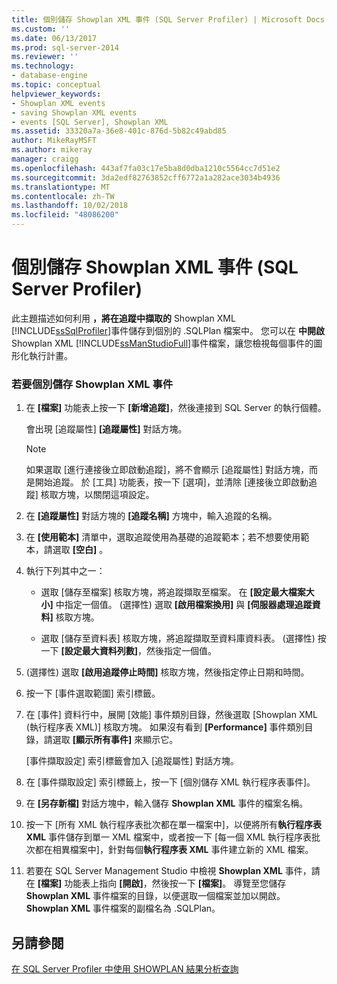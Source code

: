 ```yaml
---
title: 個別儲存 Showplan XML 事件 (SQL Server Profiler) | Microsoft Docs
ms.custom: ''
ms.date: 06/13/2017
ms.prod: sql-server-2014
ms.reviewer: ''
ms.technology:
- database-engine
ms.topic: conceptual
helpviewer_keywords:
- Showplan XML events
- saving Showplan XML events
- events [SQL Server], Showplan XML
ms.assetid: 33320a7a-36e8-401c-876d-5b82c49abd85
author: MikeRayMSFT
ms.author: mikeray
manager: craigg
ms.openlocfilehash: 443af7fa03c17e5ba8d0dba1210c5564cc7d51e2
ms.sourcegitcommit: 3da2edf82763852cff6772a1a282ace3034b4936
ms.translationtype: MT
ms.contentlocale: zh-TW
ms.lasthandoff: 10/02/2018
ms.locfileid: "48086200"
---
```

# <a name="save-showplan-xml-events-separately-sql-server-profiler"></a>個別儲存 Showplan XML 事件 (SQL Server Profiler)
  此主題描述如何利用 **，將在追蹤中擷取的** Showplan XML [!INCLUDE[ssSqlProfiler](../../includes/sssqlprofiler-md.md)]事件儲存到個別的 .SQLPlan 檔案中。 您可以在 **中開啟** Showplan XML [!INCLUDE[ssManStudioFull](../../includes/ssmanstudiofull-md.md)]事件檔案，讓您檢視每個事件的圖形化執行計畫。  
  
### <a name="to-save-showplan-xml-events-separately"></a>若要個別儲存 Showplan XML 事件  
  
1.  在 **[檔案]** 功能表上按一下 **[新增追蹤]**，然後連接到 SQL Server 的執行個體。  
  
     會出現 [追蹤屬性] **[追蹤屬性]** 對話方塊。  
  
    > [!NOTE]  
    >  如果選取 [進行連接後立即啟動追蹤]，將不會顯示 [追蹤屬性] 對話方塊，而是開始追蹤。 於 [工具] 功能表，按一下 [選項]，並清除 [連接後立即啟動追蹤] 核取方塊，以關閉這項設定。  
  
2.  在 **[追蹤屬性]** 對話方塊的 **[追蹤名稱]** 方塊中，輸入追蹤的名稱。  
  
3.  在 **[使用範本]** 清單中，選取追蹤使用為基礎的追蹤範本；若不想要使用範本，請選取 **[空白]** 。  
  
4.  執行下列其中之一：  
  
    -   選取 [儲存至檔案] 核取方塊，將追蹤擷取至檔案。 在 **[設定最大檔案大小]** 中指定一個值。 (選擇性) 選取 **[啟用檔案換用]** 與 **[伺服器處理追蹤資料]** 核取方塊。  
  
    -   選取 [儲存至資料表] 核取方塊，將追蹤擷取至資料庫資料表。 (選擇性) 按一下 **[設定最大資料列數]**，然後指定一個值。  
  
5.  (選擇性) 選取 **[啟用追蹤停止時間]** 核取方塊，然後指定停止日期和時間。  
  
6.  按一下 [事件選取範圍] 索引標籤。  
  
7.  在 [事件] 資料行中，展開 [效能] 事件類別目錄，然後選取 [Showplan XML (執行程序表 XML)] 核取方塊。 如果沒有看到 **[Performance]** 事件類別目錄，請選取 **[顯示所有事件]** 來顯示它。  
  
     [事件擷取設定] 索引標籤會加入 [追蹤屬性] 對話方塊。  
  
8.  在 [事件擷取設定] 索引標籤上，按一下 [個別儲存 XML 執行程序表事件]。  
  
9. 在 **[另存新檔]** 對話方塊中，輸入儲存 **Showplan XML** 事件的檔案名稱。  
  
10. 按一下 [所有 XML 執行程序表批次都在單一檔案中]，以便將所有**執行程序表 XML** 事件儲存到單一 XML 檔案中，或者按一下 [每一個 XML 執行程序表批次都在相異檔案中]，針對每個**執行程序表 XML** 事件建立新的 XML 檔案。  
  
11. 若要在 SQL Server Management Studio 中檢視 **Showplan XML** 事件，請在 **[檔案]** 功能表上指向 **[開啟]**，然後按一下 **[檔案]**。 導覽至您儲存 **Showplan XML** 事件檔案的目錄，以便選取一個檔案並加以開啟。 **Showplan XML** 事件檔案的副檔名為 .SQLPlan。  
  
## <a name="see-also"></a>另請參閱  
 [在 SQL Server Profiler 中使用 SHOWPLAN 結果分析查詢](../../tools/sql-server-profiler/analyze-queries-with-showplan-results-in-sql-server-profiler.md)  
  
  
